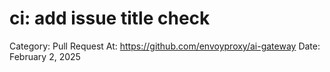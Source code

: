 # ci: add issue title check

Category: Pull Request
At: https://github.com/envoyproxy/ai-gateway
Date: February 2, 2025